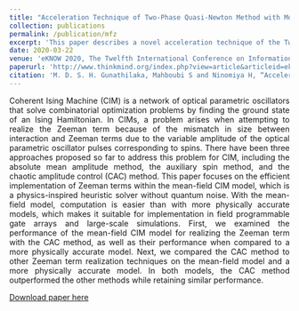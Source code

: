 ```yaml
---
title: "Acceleration Technique of Two-Phase Quasi-Newton Method with Momentum for Optimization Problems"
collection: publications
permalink: /publication/mfz
excerpt: 'This paper describes a novel acceleration technique of the Two-Phase Quasi-Newton method using momentum terms for optimization problems. The performance of the proposed algorithm is evaluated on an unconstrained optimization problem in neural network training. The results show that the proposed algorithm has a much faster convergence than the conventional Two-Phase Quasi-Newton method.'
date: 2020-03-22
venue: 'eKNOW 2020, The Twelfth International Conference on Information, Process, and Knowledge Management'
paperurl: 'http://www.thinkmind.org/index.php?view=article&articleid=eknow_2020_2_60_60037'
citation: 'M. D. S. H. Gunathilaka, Mahboubi S and Ninomiya H, “Acceleration Technique of Two-Phase Quasi-Newton Method with Momentum for Optimization Problems” [2020] Thinkmind.org'
---
```

<div style="text-align: justify"> Coherent Ising Machine (CIM) is a network of optical parametric oscillators that solve combinatorial optimization problems by finding the ground state of an Ising Hamiltonian. In CIMs, a problem arises when attempting to realize the Zeeman term because of the mismatch in size between interaction and Zeeman terms due to the variable amplitude of the optical parametric oscillator pulses corresponding to spins. There have been three approaches proposed so far to address this problem for CIM, including the absolute mean amplitude method, the auxiliary spin method, and the chaotic amplitude control (CAC) method. This paper focuses on the efficient implementation of Zeeman terms within the mean-field CIM model, which is a physics-inspired heuristic solver without quantum noise. With the mean-field model, computation is easier than with more physically accurate models, which makes it suitable for implementation in field programmable gate arrays and large-scale simulations. First, we examined the performance of the mean-field CIM model for realizing the Zeeman term with the CAC method, as well as their performance when compared to a more physically accurate model. Next, we compared the CAC method to other Zeeman term realization techniques on the mean-field model and a more physically accurate model. In both models, the CAC method outperformed the other methods while retaining similar performance. </div>

[Download paper here](http://www.thinkmind.org/index.php?view=article&articleid=eknow_2020_2_60_60037)

<!-- Recommended citation: Gunathilaka, M.D.S.H., Inui Y, Kako S, Yamamoto Y, Aonishi T. Mean-field coherent Ising machines with artificial Zeeman terms. Journal of Applied Physics. 2023;134(23):234901. -->